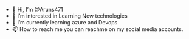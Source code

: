 - 👋 Hi, I’m @Aruns471
- 👀 I’m interested in Learning New technologies
- 🌱 I’m currently learning azure and Devops
- 📫 How to reach me you can reachme on my social media accounts.

<!---
Aruns471/Aruns471 is a ✨ special ✨ repository because its `README.md` (this file) appears on your GitHub profile.
You can click the Preview link to take a look at your changes.
--->
